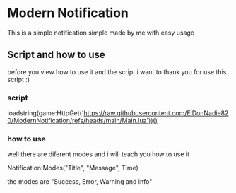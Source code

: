 # Modern Notification
This is a simple notification simple made by me with easy usage
## Script and how to use
before you view how to use it and the script i want to thank you for use this script :)
### script
loadstring(game:HttpGet('https://raw.githubusercontent.com/ElDonNadie820/ModernNotification/refs/heads/main/Main.lua'))()
### how to use
well there are diferent modes and i will teach you how to use it

Notification:Modes("Title", "Message", Time)

the modes are "Success, Error, Warning and info"

